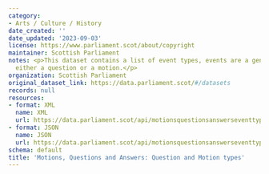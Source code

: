 ```yaml
---
category:
- Arts / Culture / History
date_created: ''
date_updated: '2023-09-03'
license: https://www.parliament.scot/about/copyright
maintainer: Scottish Parliament
notes: <p>This dataset contains a list of event types, events are a generic term for
  either a question or a motion.</p>
organization: Scottish Parliament
original_dataset_link: https://data.parliament.scot/#/datasets
records: null
resources:
- format: XML
  name: XML
  url: https://data.parliament.scot/api/motionsquestionsanswerseventtypes/xml
- format: JSON
  name: JSON
  url: https://data.parliament.scot/api/motionsquestionsanswerseventtypes/json
schema: default
title: 'Motions, Questions and Answers: Question and Motion types'
---
```

